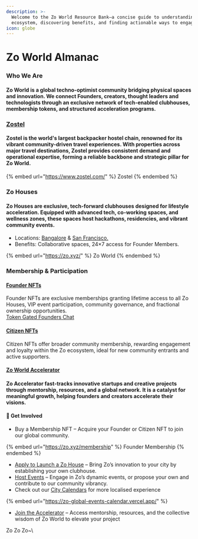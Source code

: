 ```yaml
---
description: >-
  Welcome to the Zo World Resource Bank—a concise guide to understanding the Zo
  ecosystem, discovering benefits, and finding actionable ways to engage.
icon: globe
---
```


# Zo World Almanac

### Who We Are

#### Zo World is a global techno-optimist community bridging physical spaces and innovation. We connect Founders, creators, thought leaders and technologists through an exclusive network of tech-enabled clubhouses, membership tokens, and structured acceleration programs.

### [Zostel](https://www.zostel.com/)

#### Zostel is the world's largest backpacker hostel chain, renowned for its vibrant community-driven travel experiences. With properties across major travel destinations, Zostel provides consistent demand and operational expertise, forming a reliable backbone and strategic pillar for Zo World.

{% embed url="https://www.zostel.com/" %}
Zostel
{% endembed %}

### Zo Houses

#### Zo Houses are exclusive, tech-forward clubhouses designed for lifestyle acceleration. Equipped with advanced tech, co-working spaces, and wellness zones, these spaces host hackathons, residencies, and vibrant community events.

* Locations: [Bangalore](../zo-house/zo-house-locations.md) & [San Francisco.](../zo-house/zo-house-locations.md)
* Benefits: Collaborative spaces, 24×7 access for Founder Members.

{% embed url="https://zo.xyz/" %}
Zo World
{% endembed %}

### Membership & Participation

#### [Founder NFTs](https://opensea.io/collection/founders-of-zo-world)

Founder NFTs are exclusive memberships granting lifetime access to all Zo Houses, VIP event participation, community governance, and fractional ownership opportunities.\
[Token Gated Founders Chat](https://telegram.me/collablandbot?start=VFBDI1RFTCNDT01NIy0xMDAxNzk2Nzg1MTU5)

#### [Citizen NFTs](https://opensea.io/collection/citizens-of-zo-world)

Citizen NFTs offer broader community membership, rewarding engagement and loyalty within the Zo ecosystem, ideal for new community entrants and active supporters.

#### [Zo World Accelerator](https://zo-world.vercel.app/)

#### Zo Accelerator fast-tracks innovative startups and creative projects through mentorship, resources, and a global network. It is a catalyst for meaningful growth, helping founders and creators accelerate their visions.

#### 🎯 Get Involved

* Buy a Membership NFT – Acquire your Founder or Citizen NFT to join our global community.

{% embed url="https://zo.xyz/membership" %}
Founder Membership
{% endembed %}

* [Apply to Launch a Zo House](https://samuraizan.gitbook.io/zo-house-wiki/zo-house-growth) – Bring Zo’s innovation to your city by establishing your own clubhouse.
* [Host Events](../parties/how-to-party-with-zo.md) – Engage in Zo’s dynamic events, or propose your own and contribute to our community vibrancy.
* Check out our [City Calendars](../parties/city-calendars.md) for more localised experience

{% embed url="https://zo-global-events-calendar.vercel.app/" %}

* [Join the Accelerator](https://zostel.typeform.com/ZoWorld) – Access mentorship, resources, and the collective wisdom of Zo World to elevate your project

Zo Zo Zo\~\
